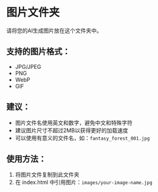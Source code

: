 # 图片文件夹

请将您的AI生成图片放在这个文件夹中。

## 支持的图片格式：
- JPG/JPEG
- PNG
- WebP
- GIF

## 建议：
- 图片文件名使用英文和数字，避免中文和特殊字符
- 建议图片尺寸不超过2MB以获得更好的加载速度
- 可以使用有意义的文件名，如：`fantasy_forest_001.jpg`

## 使用方法：
1. 将图片文件复制到此文件夹
2. 在 index.html 中引用图片：`images/your-image-name.jpg`